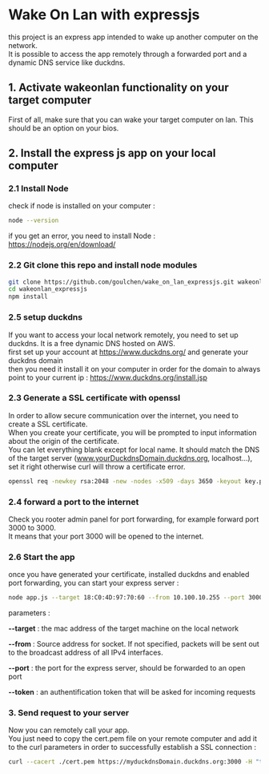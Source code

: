# Wake On Lan with expressjs

this project is an express app intended to wake up another computer on the network.<br/>
It is possible to access the app remotely through a forwarded port and a dynamic DNS service like duckdns.<br/>
## 1. Activate wakeonlan functionality on your target computer
First of all, make sure that you can wake your target computer on lan. This should be an option on your bios.<br/>

## 2. Install the express js app on your local computer 
### 2.1 Install Node
check if node is installed on your computer :
 ```bash
node --version
```
if you get an error, you need to install Node : https://nodejs.org/en/download/

### 2.2 Git clone this repo and install node modules
```bash
git clone https://github.com/goulchen/wake_on_lan_expressjs.git wakeonlan_expressjs
cd wakeonlan_expressjs
npm install
```
### 2.5 setup duckdns
If you want to access your local network remotely, you need to set up duckdns. It is a free dynamic DNS hosted on AWS.<br />
first set up your account at https://www.duckdns.org/ and generate your duckdns domain<br />
then you need it install it on your computer in order for the domain to always point to your current ip : https://www.duckdns.org/install.jsp

### 2.3 Generate a SSL certificate with openssl
In order to allow secure communication over the internet, you need to create a SSL certificate.<br />
When you create your certificate, you will be prompted to input information about the origin of the certificate.<br />
You can let everything blank except for local name. It should match the DNS of the target server (www.yourDuckdnsDomain.duckdns.org, localhost...), set it right otherwise curl will throw a certificate error.

```bash
openssl req -newkey rsa:2048 -new -nodes -x509 -days 3650 -keyout key.pem -out cert.pem
```
### 2.4 forward a port to the internet
Check you rooter admin panel for port forwarding, for example forward port 3000 to 3000. <br /> It means that your port 3000 will be opened to the internet.
### 2.6 Start the app
once you have generated your certificate, installed duckdns and enabled port forwarding, you can start your express server :

```bash
node app.js --target 18:C0:4D:97:70:60 --from 10.100.10.255 --port 3000 --token 959572f3-2250-4663-95f1-5241e1d9ba56
```

parameters :<br />

<b>--target</b> : the mac address of the target machine on the local network<br />

<b>--from </b>:  Source address for socket. If not specified, packets will be sent out to the broadcast address of all IPv4 interfaces.<br />

<b>--port</b> : the port for the express server, should be forwarded to an open port<br />

<b>--token</b> : an authentification token that will be asked for incoming requests<br />

### 3. Send request to your server
Now you can remotely call your app.<br />
You just need to copy the cert.pem file on your remote computer and add it to the curl parameters in order to successfully establish a SSL connection :


```bash
curl --cacert ./cert.pem https://myduckdnsDomain.duckdns.org:3000 -H "token: 959572f3-2250-4663-95f1-5241e1d9ba56"
```

